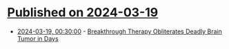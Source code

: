 # [Published on 2024-03-19](index.md)

* [2024-03-19, 00:30:00](https://soylentnews.org/article.pl?sid=24/03/17/1942248&from=rss) - [Breakthrough Therapy Obliterates Deadly Brain Tumor in Days](https://soylentnews.org/article.pl?sid=24/03/17/1942248&from=rss)
